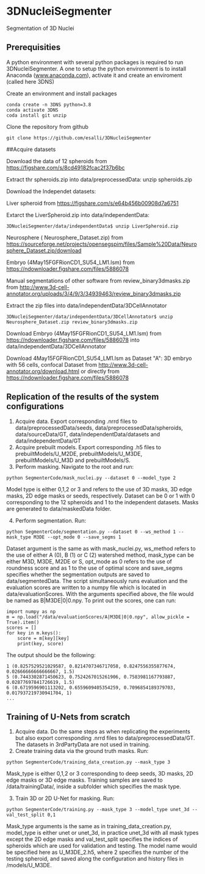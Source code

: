 # 3DNucleiSegmenter

Segmentation of 3D Nuclei

## Prerequisities

A python environment with several python packages is required to run 3DNucleiSegmenter.
A one to setup the python environment is to install Anaconda  (www.anaconda.com), activate it and create an enviroment (called here 3DNS)

Create an environment and install packages
```
conda create -n 3DNS python=3.8
conda activate 3DNS
coda install git unzip
```
Clone the repository from github
```
git clone https://github.com/esalli/3DNucleiSegmenter
```

##Acquire datasets

Download the data of 12 spheroids from https://figshare.com/s/8cd49182fcac2f37b6bc

Extract thr spheroids.zip into data/preprocessedData: unzip spheroids.zip

Download the Independet datasets:

Liver spheroid from https://figshare.com/s/e64b456b00908d7a6751

Extarct the LiverSpheroid.zip  into data/independentData: 
```
3DNucleiSegmenter/data/independentData$ unzip LiverSpheroid.zip
```
Neurosphere ( Neurosphere_Dataset.zip) from https://sourceforge.net/projects/opensegspim/files/Sample%20Data/Neurosphere_Dataset.zip/download

Embryo (4May15FGFRionCD1_SU54_LM1.lsm) from https://ndownloader.figshare.com/files/5886078

Manual segmentations of other software from review_binary3dmasks.zip from  http://www.3d-cell-annotator.org/uploads/3/4/9/3/34939463/review_binary3dmasks.zip

Extract the zip files into data/independentData/3DCellAnnotator
```
3DNucleiSegmenter/data/independentData/3DCellAnnotator$ unzip Neurosphere_Dataset.zip review_binary3dmasks.zip 
```

Download Embryo (4May15FGFRionCD1_SU54_LM1.lsm) from https://ndownloader.figshare.com/files/5886078 into data/independentData/3DCellAnnotator


Download  4May15FGFRionCD1_SU54_LM1.lsm as Dataset "A": 3D embryo with 56 cells, confocal Dataset from http://www.3d-cell-annotator.org/download.html or directly from https://ndownloader.figshare.com/files/5886078


## Replication of the results of the system configurations

1. Acquire data. Export corresponding .nrrd files to data/preprocessedData/seeds, data/preprocessedData/spheroids, data/sourceData/GT, data/independentData/datasets and data/independentData/GT
2. Acquire prebuilt models. Export corresponding .h5 files to prebuiltModels/U_M2DE, prebuiltModels/U_M3DE, prebuiltModels/U_M3D and prebuiltModels/S.
3. Perform masking. Navigate to the root and run:
```
python SegmenterCode/mask_nuclei.py --dataset 0 --model_type 2
```
Model type is either 0,1,2 or 3 and refers to the use of 3D masks, 3D edge masks, 2D edge masks or seeds, respectively. Dataset can be 0 or 1 with 0 corresponding to the 12 spheroids and 1 to the independent datasets. Masks are generated to data/maskedData folder. 

4. Perform segmentation. Run:

```
python SegmenterCode/segmentation.py --dataset 0 --ws_method 1 --mask_type M3DE --opt_mode 0 --save_segms 1
```

Dataset argument is the same as with mask_nuclei.py, ws_method refers to the use of either A (0), B (1) or C (2) watershed method, mask_type can be either M3D, M3DE, M2DE or S, opt_mode as 0 refers to the use of roundness score and as 1 to the use of optimal score and save_segms specifies whether the segmentation outputs are saved to data/segmentedData. The script simultaneously runs evaluation and the evaluation scores are written to a numpy file which is located in data/evaluationScores. With the arguments specified above, the file would be named as B|M3DE|0|0.npy. To print out the scores, one can run:

```
import numpy as np
m = np.load("/data/evaluationScores/A|M3DE|0|0.npy", allow_pickle = True).item()
scores = []
for key in m.keys():
    score = m[key][key]
    print(key, score)
```

The output should be the following:

```
1 (0.8257529521029587, 0.8214707346717058, 0.8247556355877674, 0.02666666666666667, 1.5)
5 (0.7443302871450623, 0.7524267015261906, 0.7583981167793887, 0.02877697841726619, 1.5)
6 (0.6719596901113202, 0.6559609405354259, 0.7096854189379703, 0.017937219730941704, 1)
...
```

## Training of U-Nets from scratch

1. Acquire data. Do the same steps as when replicating the experiments but also export corresponding .nrrd files to data/preprocessedData/GT. The datasets in 3rdPartyData are not used in training.
2. Create training data via the ground truth masks. Run:

```
python SegmenterCode/training_data_creation.py --mask_type 3
```

Mask_type is either 0,1,2 or 3 corresponding to deep seeds, 3D masks, 2D edge masks or 3D edge masks. Training samples are saved to /data/trainingData/, inside a subfolder which specifies the mask type.    

3. Train 3D or 2D U-Net for masking. Run:

```
python SegmenterCode/training.py --mask_type 3 --model_type unet_3d --val_test_split 0,1
```

Mask_type arguments is the same as in training_data_creation.py, model_type is either unet or unet_3d, in practice unet_3d with all mask types except the 2D edge masks and val_test_split specifies the indices of spheroids which are used for validation and testing. The model name would be specified here as U_M3DE_2.h5, where 2 specifies the number of the testing spheroid, and saved along the configuration and history files in /models/U_M3DE.

